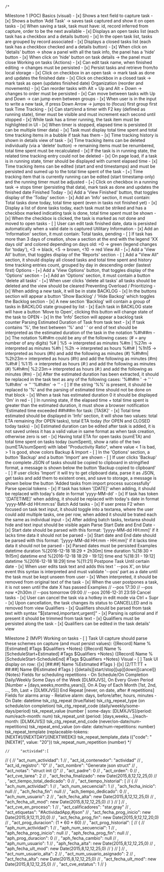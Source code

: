 
    /*
Milestone 1 (POC)
    Basics (visual)
    - [x] Shows a text field to capture task
    - [x] Shows a button 'Add Task' -> saves task captured and show it on open tasks
    - [x] When saving a task, task must have: id, record inferred from capture, order to be the next available
    - [x] Displays an open tasks list (each task has a checkbox and a details button)
    - [x] In the open task list, tasks are grouped by record associated
    - [x] Displays a closed tasks list (each task has a checkbox checked and a details button)
    - [x] When click on 'details' button -> show a panel with all the task info, the panel has a 'hide' button
    - [x] When click on 'hide' button on task details -> the panel must close
    Working on tasks (Actions)
    - [x] Can edit task name, when finished editing -> changes must be persisted
    - [x] Persist tasks and retrieve from/to local storage
    - [x] Click on checkbox in an open task -> mark task as done and updates the finished date
    - [x] Click on checkbox in a closed task -> mark task as open (updates finished date)
    Organization (reorder and movements)
    - [x] Can reorder tasks with Alt + Up and Alt + Down -> changes to order must be persisted
    - [x] Can move between tasks with Up and Down -> can jump even between groups
    - [x] When user is in the input to write a new task, if press Down Arrow -> jumps to (focus) first group first task
    Time Tracking
    - [x] Can start/end a timer with F2 key (defined as running state), timer must be visible and must increment each second until stopped
    - [x] While task has a timer running, the task item must be highlighted in UI
    - [x] When timer is stopped, elapsed time is persisted (it can be multiple timer data)
    - [x] Task must display total time spent and total time tracking items in a bubble if task has them
    - [x] Time tracking history is shown in details view of task
    - [x] Time tracking items can be deleted individually (via a 'delete' button) -> remaining items must be renumbered, total time spent must be recalculated
    - [x] If the task is in running state, the related time tracking entry could not be deleted
    - [x] On page load, if a task is in running state, timer should be displayed with current elapsed time
    - [x] Time tracking items can be edited (start and end timestamps) and must be persisted and sumed up to the total time spent of the task
    - [+] Time tracking item that is currently running can be edited (start timestamp only) and the running timer must be adjusted
    - [+] Click on checkbox in a running task -> stops timer (persisting that data), mark task as done and updates the finished date
    Finished Today
    - [x] Add a 'View Finished' button, that toggles display of the 'Today' section
    - [x] Add an 'Info' section, it must contain: Total tasks done today, total time spent (even in tasks not finished yet)
    - [x] Display a list of done tasks today, each task must be striked and has a checkbox marked indicating task is done, total time spent must be shown
    - [x] When the checkbox is clicked, the task is marked as not done and moved to open tasks
    - [ ] User can edit task finished date, data is persisted automatically when a valid date is captured
    Utilitary Information
    - [x] Add an 'Information' section, it must contain: Total tasks, pending
    - [ ] If task has more than 3 days of creation, show a section at the end with the legend 'XX days old' and colored depending on days old: =0 -> green (legend changes for 'today'), <3 -> black, <5 -> brown, <10 -> red
    View All
    - [+] Add a 'View All' button, that toggles display of the 'Reports' section
    - [ ] Add a "View All" section, it should display all closed tasks and total time spent and history time tracking entries count, grouped by day in descending order (lastest first)
    Options
    - [+] Add a 'View Options' button, that toggles display of the 'Options' section
    - [+] Add an 'Options' section, it must contain a button 'delete all tasks'
    - [+] When user clicks 'delete all tasks' all tasks should be deleted and the view should be cleared
    Preventing Overload / Prioritizing
    - [x] When adding a new task, it will be in state BACKLOG
    - [x] In the buttons section will appear a button 'Show Backlog' / 'Hide Backog' which toggles the Backlog section
    - [x] A new section 'Backlog' will contain a group of tasks in BACKLOG state grouped by list
    - [x] Each task in BACKLOG state will have a button 'Move to Open', clicking this button will change state of the task to OPEN
    - [x] In the 'Info' Section will appear a backlog task counter
    Parsing Estimated Duration of Task from task text
    - [x] If task contains '%', the text between '%' and ' ' or end of text should be interpreted as the estimated duration of the task in the notation %#h##m
    - [x] The notation %#h#m could be any of the following cases: (# = any number of any digits)
        %#   | %5    -> interpreted as minutes
        %#m  | %27m  -> interpreted as minutes
        %#h  | %2h   -> interpreted as hours
        %#h# | %1h15 -> interpreted as hours (#h) and add the following as minutes (#)
        %#h#m| %2h23m-> interpreted as hours (#h) and add the following as minutes (#m)
        %#h# | %1:15 -> interpreted as hours (#:) and add the following as minutes (#)
        %#h#m| %2:23m-> interpreted as hours (#:) and add the following as minutes (#m)
    - [x] After the estimated duration has been extracted, it should be replaced in the task text as any of the following cases:
        '%#h#m ' -> ''
        ' %#h#m' -> ''
        '%#h#m'  -> ''
    - [ ] If the string '%%' is present, it should be replaced to '%' and the parsing of estimated time should not be done on that block
    - [x] When a task has estimated duration 0 it should be displayed '0m' in red
    - [ ] In running state, if the elapsed time + total time spent is greater than the estimated duration, it must show a browser notification 'Estimated time exceeded ##h##m for task: [TASK]'
    - [x] Total time estimated should be displayed in 'Info' section, it will show two values: total ETA remaining (for OPEN tasks), total ETA today (for OPEN and CLOSED today tasks)
    - [x] Estimated duration can be edited after task is added, it is not saved unless it has a valid value in same format as when task creation, otherwise zero is set
    - [x] Having total ETA for open tasks (sumETA) and total time spent on tasks today (sumSpent), show a ratio of the two (sumETA/sumSpent) with label "Productivity Ratio", where value < 1 is bad, > 1 is good, show colors
    Backup & Import
    - [ ] In the 'Options' section, a button 'Backup' and a button 'Import' are shown
    - [ ] If user clicks 'Backup' the complete JSON of tasks should be copied to clipboard in stringified format, a message is shown below the button 'Backup copied to clipboard'
    - [ ] If user clicks 'Import' it will try to get clipboard data, parse it as JSON, get tasks and add them to existent ones, and save to storage, a message is shown below the button 'Added tasks from import process successfully'
    Parse special tokens
    - [x] If task has token '[DATE]' when adding, it should be replaced with today's date in format 'yyyy-MM-dd'
    - [x] If task has token '[DATETIME]' when adding, it should be replaced with today's date in format 'yyyy-MM-dd HH:mm:ss'
    Batch Add tasks
    - [x] If user press F2 when focused on task text input, it should toggle into a textarea, where the user could add multiple tasks, one per row, when added it should be trated each the same as individual input
    - [x] After adding batch tasks, textarea should hide and text input should be visible again
    Parse Start Date and End Date
    - [x] Start date should be parsed with this format: '[yyyy-MM-dd HH:mm]' if it lacks time data it should not be parsed
    - [x] Start date and End date should be parsed with this format: '[yyyy-MM-dd HH:mm - HH:mm]' if it lacks time data it should not be parsed
    - [x] Parsed dates must be persisted
            Examples
            datetime duration %[2016-12-18 18:29 + 2h30m]
            time duration %[18:30 + 1h15m]
            datetime end %[2016-12-18 18:29 - 19:12]
            time end %[18:31 - 19:12]
            datetime %[2016-12-18 18:29]
            time %[11:21]
    Postpone Task Until certain date
    - [x] When user edits task text and adds this text ' --pos X', on blur event this syntax is interpreted and must validate '--pos' part as a date until the task must be kept unseen from user
    - [x] When interpreted, it should be removed from original text of the task
    - [x] When the user postpones a task, it is not seen until the date X has passed
        Examples
        // --pos 17:30
        // --pos now +2h30m
        // --pos tomorrow 09:00
        // --pos 2016-12-31 23:59
    Cancel tasks
    - [x] User can cancel the task via a hotkey in edit mode via Ctrl + Supr
    - [x] Upon cancellation, the task changes its status to CANCELLED and is removed from view
    Qualifiers
    - [x] Qualifiers should be parsed from task text with syntax "$[starred,important,urgent]"
    - [x] Parsing is optional and if present it should be trimmed from task text
    - [x] Qualifiers must be persisted along the task
    - [x] Qualifiers can be edited in the task details' view
        
Milestone 2 (MVP)
    Working on tasks
    - [ ] Task UI capture should parse these schemes on capture (and must persist values):
        {[Record] Name %[Estimated] #Tags $Qualifiers +Notes}
        {[Record] Name %[ScheduleStart+Estimated] #Tags $Qualifiers +Notes}
        {[Record] Name %[ScheduleStart-ScheduleEnd] #Tags $Qualifiers +Notes}
    Visual
    - [ ] Task UI display on row:
        {[x] [##:##] Name %Estimated #Tags }
        {[x] [2/TT:TT + ##:##] Name @Estimated #Tags }
            {[details][start/stop][up][down][cancel]}{Notes}
    Fields for scheduling repetitions
    - On Schedule/On Completion
      Daily/Weekly
      Some Days of the Week [DLMXJVS], On Every Given Period [Number + [days,weeks,months,years]], On A Day of Each Month [1st, 2nd, ..., 5th, Last + [DLMXJVS]]
      End Repeat [never, on date, after # repetitions]
    Fields for alarms array
    - Relative alarm: days, before/after, hours, minutes
    - On Date: datetime
    tsk_ctg_repeat (true/false)
    tsk_ctg_repeat_type (on schedule/on completion)
    tsk_ctg_repeat_code (daily/weekly/some-days/period)
    tsk_repeat_value (number | some-days: [DLMXJVS]/period: num/each-month: num)
    tsk_repeat_unit (period: [days,weeks,...]/each-month: [DLMXJVS])
    tsk_ctg_repeat_end_code (never/on-date/num-repetitions)
    tsk_repeat_end_value (on-date: date/num-repetitions: number)
    tsk_repeat_template (replaceable-tokens: [NEXT#]/[NEXTDAY]/[NEXTWEEK])
    tsk_repeat_template_data ({"code": "[NEXT#]", value: "20"})
    tsk_repeat_num_repetition (number)
     */

    //     "actividad":[
//         {
//             "act_num_actividad": 1
//             , "act_id_contenedor": "actividad"
//             , "act_id_registro": "0"
//             , "act_nombre": "Generate json struct"
//             , "act_notas": "struct init {}"
//             , "act_padre": 0
//             , "act_orden": 0
//             , "act_cve_tarea": 2
//             , "act_fecha_finalizado": new Date(2015,8,12,12,25,0)
//             , "act_tiempo_total_dedicado": 0
//             , "act_tiempo_historial": [
//                 {
//                     "ach_num_actividad": 1
//                     , "ach_num_secuencial": 1
//                     , "ach_fecha_inicio": null
//                     , "ach_fecha_fin": null
//                     , "ach_tiempo_dedicado": 0
//                     , "ach_num_usuario": 2
//                     , "ach_fecha_alta": new Date(2015,8,12,12,25,0)
//                     , "ach_fecha_ult_mod": new Date(2015,8,12,12,25,0)
//                 }
//             ]
//             , "act_cve_en_proceso": 1
//             , "act_calificadores": "star,gray"
//             , "act_etiquetas": "#ActividadApp,#json"
//             , "act_fecha_prog_inicio": new Date(2015,9,12,11,20,0)
//             , "act_fecha_prog_fin": new Date(2015,9,12,12,20,0)
//             , "act_prog_duracion": (1 * 60 * 60)
//             , "act_prog_historial": [
//                 {
//                     "aph_num_actividad": 1
//                     , "aph_num_secuencial": 1
//                     , "aph_fecha_prog_inicio": null
//                     , "aph_fecha_prog_fin": null
//                     , "aph_prog_duracion": 0
//                     , "aph_fecha_cambio": null
//                     , "aph_num_usuario": 1
//                     , "aph_fecha_alta": new Date(2015,8,12,12,25,0)
//                     , "aph_fecha_ult_mod": new Date(2015,8,12,12,25,0)
//                 }
//             ]
//             , "act_num_usuario_alta": 2
//             , "act_num_usuario_asignado": 2
//             , "act_fecha_alta": new Date(2015,8,12,12,25,0)
//             , "act_fecha_ult_mod": new Date(2015,8,12,12,25,0)
//             , "act_cve_estatus": 1
//         }